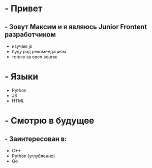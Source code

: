 # - Привет
## - Зовут Максим и я являюсь Junior Frontent разработчиком
- изучаю js
- буду рад рекомендациям
- топлю за open sourse


# - Языки
- Python
- JS
- HTML


# - Смотрю в будущее
## - Заинтересован в:
- C++
- Python (углубленно)
- Go

<!--
**teperkarek/teperkarek** is a ✨ _special_ ✨ repository because its `README.md` (this file) appears on your GitHub profile.

Here are some ideas to get you started:

- 🔭 I’m currently working on ...
- 🌱 I’m currently learning ...
- 👯 I’m looking to collaborate on ...
- 🤔 I’m looking for help with ...
- 💬 Ask me about ...
- 📫 How to reach me: ...
- 😄 Pronouns: ...
- ⚡ Fun fact: ...
-->
